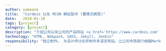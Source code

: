 ```yaml
---
author: someone
title:  "Cardess 以及 MCON 網站製作 (響應式網頁)"
date:   2018-01-18
tags: [project]
category: [project]
description: "介绍公司以及公司的产品网站 <a href='https://www.cardess.com' target='_blank'>[Cardess Website]</a>"
technology: "HTML, Webpack, SASS, Jekyll, Jenkin"
responsibility: "独立制作。 与设计师讨论并制作多语⾔网站，让公司市场部门根据Markdown的格式来自⼰上传更新影片及⽂章"
---
```

